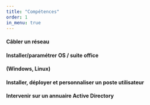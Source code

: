```yaml
---
title: "Compétences"
order: 1
in_menu: true
---
```

#### Câbler un réseau
#### Installer/paramétrer OS / suite office
#### (Windows, Linux)
#### Installer, déployer et personnaliser un poste utilisateur
#### Intervenir sur un annuaire Active Directory 